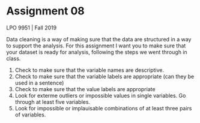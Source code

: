 Assignment 08
================
LPO 9951 | Fall 2019

Data cleaning is a way of making sure that the data are structured in a way to support the analysis. For this assignment I want you to make sure that your dataset is ready for analysis, following the steps we went through in class.

1. Check to make sure that the variable names are descriptive. 
1. Check to make sure that the variable labels are appropriate (can they be used in a sentence)
1. Check to make sure that the value labels are appropriate
1. Look for exterme outliers or impossible values in single variables. Go through at least five variables. 
1. Look for impossible or implauisable combinations of at least three pairs of variables.  

<br>
